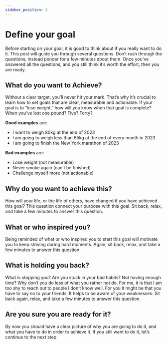 ```yaml
---
sidebar_position: 2
---
```


# Define your goal
Before starting on your goal, it is good to think about if you really want to do it. This post will guide you through several questions. Don’t rush through the questions, instead ponder for a few minutes about them. Once you’ve answered all the questions, and you still think it’s worth the effort, then you are ready.

## What do you want to Achieve?
Without a clear target, you’ll never hit your mark. That’s why it’s crucial to learn how to set goals that are clear, measurable and actionable. If your goal is to “lose weight,” how will you know when that goal is complete? When you’ve lost one pound? Five? Forty?

**Good examples** are:
- I want to weigh 80kg at the end of 2023
- I am going to weigh less than 85kg at the end of every month in 2023
- I am going to finish the New York marathon of 2023

**Bad examples** are:
- Lose weight (not measurable)
- Never smoke again (can’t be finished)
- Challenge myself more (not actionable)

## Why do you want to achieve this?
How will your life, or the life of others, have changed if you have achieved this goal? This question connect your purpose with this goal.
Sit back, relax, and take a few minutes to answer this question.

## What or who inspired you?
Being reminded of what or who inspired you to start this goal will motivate you to keep striving during hard moments.
Again, sit back, relax, and take a few minutes to answer this question.

## What is holding you back?
What is stopping you? Are you stuck in your bad habits? Not having enough time? Why don’t you do less of what you rather not do.
For me, it is that I am too shy to reach out to people I don’t know well. For you it might be that you have to say no to your friends.
It helps to be aware of your weaknesses. Sit back again, relax, and take a few minutes to answer this question.

## Are you sure you are ready for it?
By now you should have a clear picture of why you are going to do it, and what you have to do in order to achieve it. If you still want to do it, let’s continue to the next step